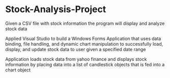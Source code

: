 # Stock-Analysis-Project
Given a CSV file with stock information the program will display and analyze stock data

Applied Visual Studio to build a Windows Forms Application that uses data binding, file handling, and dynamic chart manipulation to successfully load, display, and update stock data to user given a specified date range

Application loads stock data from yahoo finance and displays stock information by placing data into a list of candlestick objects that is fed into a chart object
